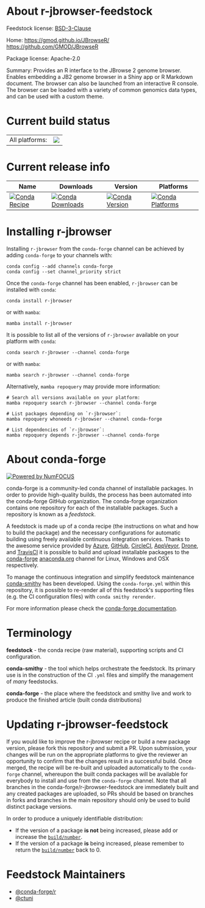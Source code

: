 About r-jbrowser-feedstock
==========================

Feedstock license: [BSD-3-Clause](https://github.com/conda-forge/r-jbrowser-feedstock/blob/main/LICENSE.txt)

Home: https://gmod.github.io/JBrowseR/ https://github.com/GMOD/JBrowseR

Package license: Apache-2.0

Summary: Provides an R interface to the JBrowse 2 genome browser. Enables embedding a JB2 genome browser in a Shiny app or R Markdown document. The browser can also be launched from an interactive R console. The browser can be loaded with a variety of common genomics data types, and can be used with a custom theme.

Current build status
====================


<table><tr><td>All platforms:</td>
    <td>
      <a href="https://dev.azure.com/conda-forge/feedstock-builds/_build/latest?definitionId=18760&branchName=main">
        <img src="https://dev.azure.com/conda-forge/feedstock-builds/_apis/build/status/r-jbrowser-feedstock?branchName=main">
      </a>
    </td>
  </tr>
</table>

Current release info
====================

| Name | Downloads | Version | Platforms |
| --- | --- | --- | --- |
| [![Conda Recipe](https://img.shields.io/badge/recipe-r--jbrowser-green.svg)](https://anaconda.org/conda-forge/r-jbrowser) | [![Conda Downloads](https://img.shields.io/conda/dn/conda-forge/r-jbrowser.svg)](https://anaconda.org/conda-forge/r-jbrowser) | [![Conda Version](https://img.shields.io/conda/vn/conda-forge/r-jbrowser.svg)](https://anaconda.org/conda-forge/r-jbrowser) | [![Conda Platforms](https://img.shields.io/conda/pn/conda-forge/r-jbrowser.svg)](https://anaconda.org/conda-forge/r-jbrowser) |

Installing r-jbrowser
=====================

Installing `r-jbrowser` from the `conda-forge` channel can be achieved by adding `conda-forge` to your channels with:

```
conda config --add channels conda-forge
conda config --set channel_priority strict
```

Once the `conda-forge` channel has been enabled, `r-jbrowser` can be installed with `conda`:

```
conda install r-jbrowser
```

or with `mamba`:

```
mamba install r-jbrowser
```

It is possible to list all of the versions of `r-jbrowser` available on your platform with `conda`:

```
conda search r-jbrowser --channel conda-forge
```

or with `mamba`:

```
mamba search r-jbrowser --channel conda-forge
```

Alternatively, `mamba repoquery` may provide more information:

```
# Search all versions available on your platform:
mamba repoquery search r-jbrowser --channel conda-forge

# List packages depending on `r-jbrowser`:
mamba repoquery whoneeds r-jbrowser --channel conda-forge

# List dependencies of `r-jbrowser`:
mamba repoquery depends r-jbrowser --channel conda-forge
```


About conda-forge
=================

[![Powered by
NumFOCUS](https://img.shields.io/badge/powered%20by-NumFOCUS-orange.svg?style=flat&colorA=E1523D&colorB=007D8A)](https://numfocus.org)

conda-forge is a community-led conda channel of installable packages.
In order to provide high-quality builds, the process has been automated into the
conda-forge GitHub organization. The conda-forge organization contains one repository
for each of the installable packages. Such a repository is known as a *feedstock*.

A feedstock is made up of a conda recipe (the instructions on what and how to build
the package) and the necessary configurations for automatic building using freely
available continuous integration services. Thanks to the awesome service provided by
[Azure](https://azure.microsoft.com/en-us/services/devops/), [GitHub](https://github.com/),
[CircleCI](https://circleci.com/), [AppVeyor](https://www.appveyor.com/),
[Drone](https://cloud.drone.io/welcome), and [TravisCI](https://travis-ci.com/)
it is possible to build and upload installable packages to the
[conda-forge](https://anaconda.org/conda-forge) [anaconda.org](https://anaconda.org/)
channel for Linux, Windows and OSX respectively.

To manage the continuous integration and simplify feedstock maintenance
[conda-smithy](https://github.com/conda-forge/conda-smithy) has been developed.
Using the ``conda-forge.yml`` within this repository, it is possible to re-render all of
this feedstock's supporting files (e.g. the CI configuration files) with ``conda smithy rerender``.

For more information please check the [conda-forge documentation](https://conda-forge.org/docs/).

Terminology
===========

**feedstock** - the conda recipe (raw material), supporting scripts and CI configuration.

**conda-smithy** - the tool which helps orchestrate the feedstock.
                   Its primary use is in the construction of the CI ``.yml`` files
                   and simplify the management of *many* feedstocks.

**conda-forge** - the place where the feedstock and smithy live and work to
                  produce the finished article (built conda distributions)


Updating r-jbrowser-feedstock
=============================

If you would like to improve the r-jbrowser recipe or build a new
package version, please fork this repository and submit a PR. Upon submission,
your changes will be run on the appropriate platforms to give the reviewer an
opportunity to confirm that the changes result in a successful build. Once
merged, the recipe will be re-built and uploaded automatically to the
`conda-forge` channel, whereupon the built conda packages will be available for
everybody to install and use from the `conda-forge` channel.
Note that all branches in the conda-forge/r-jbrowser-feedstock are
immediately built and any created packages are uploaded, so PRs should be based
on branches in forks and branches in the main repository should only be used to
build distinct package versions.

In order to produce a uniquely identifiable distribution:
 * If the version of a package **is not** being increased, please add or increase
   the [``build/number``](https://docs.conda.io/projects/conda-build/en/latest/resources/define-metadata.html#build-number-and-string).
 * If the version of a package **is** being increased, please remember to return
   the [``build/number``](https://docs.conda.io/projects/conda-build/en/latest/resources/define-metadata.html#build-number-and-string)
   back to 0.

Feedstock Maintainers
=====================

* [@conda-forge/r](https://github.com/conda-forge/r/)
* [@ctuni](https://github.com/ctuni/)

